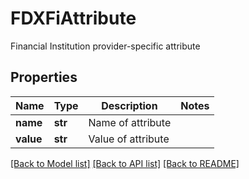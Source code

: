 # FDXFiAttribute

Financial Institution provider-specific attribute

## Properties
Name | Type | Description | Notes
------------ | ------------- | ------------- | -------------
**name** | **str** | Name of attribute | 
**value** | **str** | Value of attribute | 

[[Back to Model list]](../README.md#documentation-for-models) [[Back to API list]](../README.md#documentation-for-api-endpoints) [[Back to README]](../README.md)


